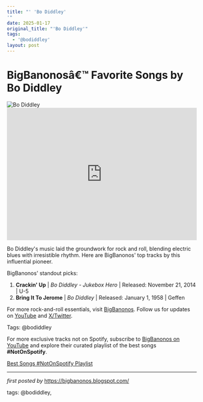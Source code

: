 ```yaml
---
title: "' 'Bo Diddley'
'"
date: 2025-01-17
original_title: "'Bo Diddley'"
tags:
  - '@bodiddley'
layout: post
---
```

<!-- Title of the Post -->
<h1 >BigBanonosâ€™ Favorite Songs by Bo Diddley</h1> <!-- Featured Image -->
<div > <img src="https://i.scdn.co/image/ab67616d0000b273dcd1d02a2b91f0842ad105ed" alt="Bo Diddley">
</div> <!-- Spotify Embed -->
<div > <iframe src="https://open.spotify.com/embed/playlist/5129tubZhS07HTAEA2JQiu?utm_source=generator" width="100%" height="352" frameBorder="0" allowfullscreen="" allow="autoplay; clipboard-write; encrypted-media; fullscreen; picture-in-picture" loading="lazy"></iframe>
</div> <!-- Introductory Text -->
<p >Bo Diddley's music laid the groundwork for rock and roll, blending electric blues with irresistible rhythm. Here are BigBanonos' top tracks by this influential pioneer.</p> <!-- Song Highlights -->
<div > <p>BigBanonos' standout picks:</p> <ol> <li><strong>Crackin' Up</strong> | <em>Bo Diddley - Jukebox Hero</em> | Released: November 21, 2014 | U-5</li> <li><strong>Bring It To Jerome</strong> | <em>Bo Diddley</em> | Released: January 1, 1958 | Geffen</li> </ol>
</div> <!-- Footer Links -->
<div > <p>For more rock-and-roll essentials, visit <a href="https://bigbanonos.blogspot.com/" target="_blank">BigBanonos</a>. Follow us for updates on <a href="https://www.youtube.com/@BigBanonos" target="_blank">YouTube</a> and <a href="https://x.com/bigbanonos" target="_blank">X/Twitter</a>.</p>
</div> <!-- Tags -->
<p >Tags: @bodiddley</p>


<!--Subscribe and Playlist Links-->
<div>
    <p>For more exclusive tracks not on Spotify, subscribe to <a href="https://www.youtube.com/@BigBanonos" target="_blank">BigBanonos on YouTube</a> and explore their curated playlist of the best songs <strong>#NotOnSpotify</strong>.</p>
    <p><a href="https://www.youtube.com/playlist?list=PLtuNtuTatqI0kFahUCbtbfenC_ET5O_tr" target="_blank">Best Songs #NotOnSpotify Playlist<br /></a></p></div>

<hr />

<p><em>first posted by</em> <a href="https://bigbanonos.blogspot.com/" rel="noopener" target="_new">https://bigbanonos.blogspot.com/</a></p>

<p>tags: @bodiddley,</p>
